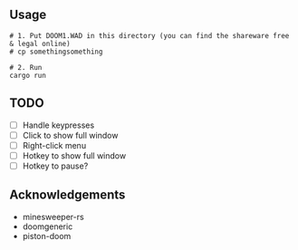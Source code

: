 ## Usage

```pwsh
# 1. Put DOOM1.WAD in this directory (you can find the shareware free & legal online)
# cp somethingsomething

# 2. Run
cargo run
```

## TODO

* [ ] Handle keypresses
* [ ] Click to show full window
* [ ] Right-click menu
* [ ] Hotkey to show full window
* [ ] Hotkey to pause?

## Acknowledgements

* minesweeper-rs
* doomgeneric
* piston-doom